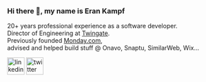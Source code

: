 ### Hi there 👋, my name is Eran Kampf
20+ years professional experience as a software developer.\
Director of Engineering at [Twingate](https://www.twingate.com).\
Previously founded [Monday.com](https://www.monday.com),\
advised and helped build stuff @ Onavo, Snaptu, SimilarWeb, Wix...


[<img src='https://cdn.jsdelivr.net/npm/simple-icons@3.0.1/icons/linkedin.svg' alt='linkedin' height='40'>](https://www.linkedin.com/in/erankampf/)
[<img src='https://cdn.jsdelivr.net/npm/simple-icons@3.0.1/icons/twitter.svg' alt='twitter' height='40'>](https://twitter.com/ekampf)  
